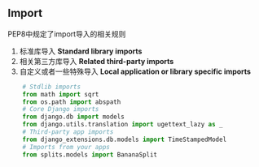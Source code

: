 ## Import

PEP8中规定了import导入的相关规则

1. 标准库导入  **Standard library imports**
2. 相关第三方库导入  **Related third-party imports**
3. 自定义或者一些特殊导入  **Local application or library specific imports**

``` python
    # Stdlib imports
    from math import sqrt
    from os.path import abspath
    # Core Django imports
    from django.db import models
    from django.utils.translation import ugettext_lazy as _
    # Third-party app imports
	from django_extensions.db.models import TimeStampedModel
	# Imports from your apps
	from splits.models import BananaSplit
```

